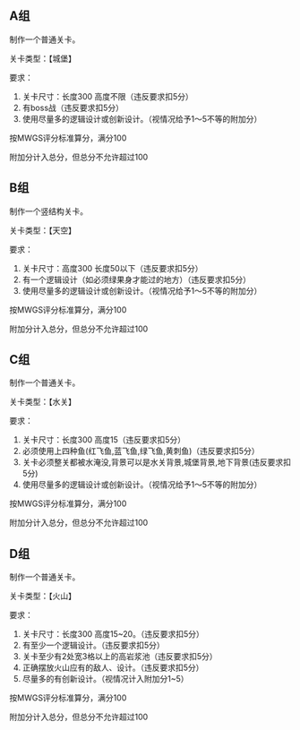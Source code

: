 ## A组

制作一个普通关卡。

关卡类型：【城堡】

要求：

1. 关卡尺寸：长度300 高度不限（违反要求扣5分）
2. 有boss战（违反要求扣5分）
3. 使用尽量多的逻辑设计或创新设计。（视情况给予1～5不等的附加分）

按MWGS评分标准算分，满分100

附加分计入总分，但总分不允许超过100

## B组

制作一个竖结构关卡。

关卡类型：【天空】

要求：

1. 关卡尺寸：高度300 长度50以下（违反要求扣5分）
2. 有一个逻辑设计（如必须绿果身才能过的地方）（违反要求扣5分）
3. 使用尽量多的逻辑设计或创新设计。（视情况给予1～5不等的附加分）

按MWGS评分标准算分，满分100

附加分计入总分，但总分不允许超过100

## C组

制作一个普通关卡。

关卡类型：【水关】

要求：

1. 关卡尺寸：长度300 高度15（违反要求扣5分）
2. 必须使用上四种鱼(红飞鱼,蓝飞鱼,绿飞鱼,黄刺鱼)（违反要求扣5分）
3. 关卡必须整关都被水淹没,背景可以是水关背景,城堡背景,地下背景(违反要求扣5分)
4. 使用尽量多的逻辑设计或创新设计。（视情况给予1～5不等的附加分）

按MWGS评分标准算分，满分100

附加分计入总分，但总分不允许超过100

## D组

制作一个普通关卡。

关卡类型：【火山】

要求：

1. 关卡尺寸：长度300 高度15~20。（违反要求扣5分）
2. 有至少一个逻辑设计。（违反要求扣5分）
3. 关卡至少有2处宽3格以上的高岩浆池（违反要求扣5分）
4. 正确摆放火山应有的敌人、设计。（违反要求扣5分）
5. 尽量多的有创新设计。（视情况计入附加分1~5）

按MWGS评分标准算分，满分100

附加分计入总分，但总分不允许超过100